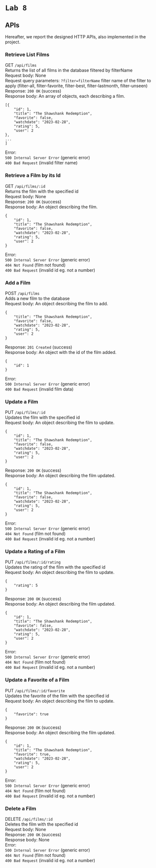 # `Lab 8`

## APIs
Hereafter, we report the designed HTTP APIs, also implemented in the project.

### __Retrieve List Films__
GET `/api/films` <br>
Returns the list of all films in the database filtered by filterName <br>
Request body: None <br>
Request query parameters: `?filter=filterName` filter name of the filter to apply (filter-all, filter-favorite, filter-best, filter-lastmonth, filter-unseen)<br>
Response: `200 OK` (success) <br>
Response body: An array of objects, each describing a film.
```
[{
    "id": 1,
    "title": "The Shawshank Redemption",
    "favorite": false,
    "watchdate": "2023-02-28",
    "rating": 5,
    "user": 2
},
...
]
```
Error: <br>
`500 Internal Server Error` (generic error) <br>
`400 Bad Request` (invalid filter name) <br>

### __Retrieve a Film by its Id__
GET `/api/films/:id` <br>
Returns the film with the specified id <br>
Request body: None <br>
Response: `200 OK` (success) <br>
Response body: An object describing the film.
```
{
    "id": 1,
    "title": "The Shawshank Redemption",
    "favorite": false,
    "watchdate": "2023-02-28",
    "rating": 5,
    "user": 2
}
```
Error: <br>
`500 Internal Server Error` (generic error) <br>
`404 Not Found` (film not found) <br>
`400 Bad Request` (invalid id eg. not a number) <br>

### __Add a Film__
POST `/api/films` <br>
Adds a new film to the database <br>
Request body: An object describing the film to add.
```
{
    "title": "The Shawshank Redemption",
    "favorite": false,
    "watchdate": "2023-02-28",
    "rating": 5,
    "user": 2
}
```
Response: `201 Created` (success) <br>
Response body: An object with the id of the film added.
```
{
    "id": 1
}
```
Error: <br>
`500 Internal Server Error` (generic error) <br>
`400 Bad Request` (invalid film data) <br>

### __Update a Film__
PUT `/api/films/:id` <br>
Updates the film with the specified id <br>
Request body: An object describing the film to update.
```
{
    "id": 1,
    "title": "The Shawshank Redemption",
    "favorite": false,
    "watchdate": "2023-02-28",
    "rating": 5,
    "user": 2
}
```
Response: `200 OK` (success) <br>
Response body: An object describing the film updated.
```
{
    "id": 1,
    "title": "The Shawshank Redemption",
    "favorite": false,
    "watchdate": "2023-02-28",
    "rating": 5,
    "user": 2
}
```
Error: <br>
`500 Internal Server Error` (generic error) <br>
`404 Not Found` (film not found) <br>
`400 Bad Request` (invalid id eg. not a number) <br>

### __Update a Rating of a Film__
PUT `/api/films/:id/rating` <br>
Updates the rating of the film with the specified id <br>
Request body: An object describing the film to update.
```
{
    "rating": 5
}
```
Response: `200 OK` (success) <br>
Response body: An object describing the film updated.
```
{
    "id": 1,
    "title": "The Shawshank Redemption",
    "favorite": false,
    "watchdate": "2023-02-28",
    "rating": 5,
    "user": 2
}
```
Error: <br>
`500 Internal Server Error` (generic error) <br>
`404 Not Found` (film not found) <br>
`400 Bad Request` (invalid id eg. not a number) <br>

### __Update a Favorite of a Film__
PUT `/api/films/:id/favorite` <br>
Updates the favorite of the film with the specified id <br>
Request body: An object describing the film to update.
```
{
    "favorite": true
}
```
Response: `200 OK` (success) <br>
Response body: An object describing the film updated.
```
{
    "id": 1,
    "title": "The Shawshank Redemption",
    "favorite": true,
    "watchdate": "2023-02-28",
    "rating": 5,
    "user": 2
}
```
Error: <br>
`500 Internal Server Error` (generic error) <br>
`404 Not Found` (film not found) <br>
`400 Bad Request` (invalid id eg. not a number) <br>


### __Delete a Film__
DELETE `/api/films/:id` <br>
Deletes the film with the specified id <br>
Request body: None <br>
Response: `200 OK` (success) <br>
Response body: None <br>
Error: <br>
`500 Internal Server Error` (generic error) <br>
`404 Not Found` (film not found) <br>
`400 Bad Request` (invalid id eg. not a number) <br>